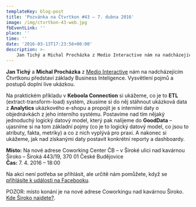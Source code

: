 ```yaml
---
templateKey: blog-post
title: 'Pozvánka na Čtvrtkon #43 – 7. dubna 2016'
image: /img/ctvrtkon-43-web.jpg
fbEventLink: ''
place: ''
time: ''
date: '2016-03-13T17:23:56+00:00'
description: >-
    Jan Tichý a Michal Procházka z Medio Interactive nám na nadcházejícím Čtvrtkonu představí základy Business Inteligence. Vysvětlení pojmů a postupů doplní live ukázkou.Na praktickém příkladu...
---
```

**Jan Tichý** a **Michal Procházka** z [Medio Interactive](https://www.medio.cz/) nám na nadcházejícím Čtvrtkonu představí základy Business Inteligence. Vysvětlení pojmů a postupů doplní live ukázkou.

Na praktickém příkladu v **Keboola Connection** si ukážeme, co je to **ETL** (extract-transform-load) systém, zkusíme si do něj stáhnout ukázková data z **Analytics** ukázkového e-shopu a propojit je s interními daty o objednávkách z jeho interního systému. Postavíme nad tím nějaký jednoduchý logický datový model, který pak nalijeme do **GoodData** – ujasníme si na tom základní pojmy (co je to logický datový model, co jsou to atributy, fakta, metriky) a co z nich vyplývá pro praxi. A nakonec si ukážeme, jak nad získanými daty postavit konkrétní reporty a dashboardy.

**Místo:** Na nové adrese Coworking Center ČB – v Široké ulici nad kavárnou Široko – Široká 443/19, 370 01 České Budějovice  
**Čas:** 7. 4. 2016 – 18:00

Na akci není potřeba se přihlásit, ale určitě nám pomůžete, když se [přihlásíte k události na Facebooku](https://www.facebook.com/events/242291802773584/).

POZOR: místo konání je na nové adrese Coworkingu nad kavárnou Široko. [Kde Široko najdete?](http://ctvrtkon.cz/pozor-ctvrtkon-na-nove-adrese-coworkingu-v-siroke-ulici/).